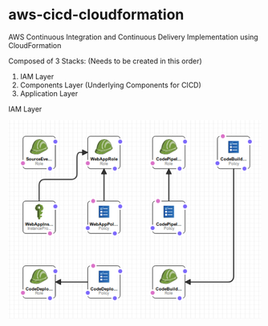 # aws-cicd-cloudformation
AWS Continuous Integration and Continuous Delivery Implementation using CloudFormation

Composed of 3 Stacks: (Needs to be created in this order)
1. IAM Layer
2. Components Layer (Underlying Components for CICD)
3. Application Layer 

IAM Layer

![alt text](https://github.com/codeyasam/aws-cicd-cloudformation/blob/master/iam_layer.png)

